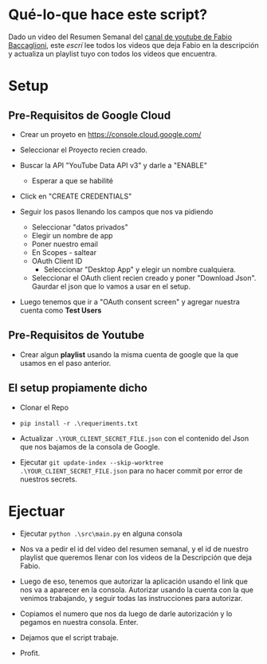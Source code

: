 # Qué-lo-que hace este script?

Dado un video del Resumen Semanal del [canal de youtube de Fabio Baccaglioni](https://www.youtube.com/c/FabioBaccaglioni), este *escrí* lee todos los videos que deja Fabio en la descripción y actualiza un playlist tuyo con todos los videos que encuentra.

# Setup

## Pre-Requisitos de Google Cloud

- Crear un proyeto en https://console.cloud.google.com/

- Seleccionar el Proyecto recien creado.

- Buscar la API "YouTube Data API v3" y darle a "ENABLE"
    - Esperar a que se habilité

- Click en "CREATE CREDENTIALS"

- Seguir los pasos llenando los campos que nos va pidiendo
    - Seleccionar "datos privados"
    - Elegir un nombre de app        
    - Poner nuestro email
    - En Scopes - saltear
    - OAuth Client ID
        - Seleccionar "Desktop App" y elegir un nombre cualquiera.
    - Seleccionar el OAuth client recien creado y poner "Download Json". Gaurdar el json que lo vamos a usar en el setup.    
- Luego tenemos que ir a "OAuth consent screen" y agregar nuestra cuenta como **Test Users**

## Pre-Requisitos de Youtube

- Crear algun **playlist** usando la misma cuenta de google que la que usamos en el paso anterior.

## El setup propiamente dicho

- Clonar el Repo

- `pip install -r .\requeriments.txt`

- Actualizar `.\YOUR_CLIENT_SECRET_FILE.json` con el contenido del Json que nos bajamos de la consola de Google.
    
- Ejecutar `git update-index --skip-worktree .\YOUR_CLIENT_SECRET_FILE.json` para no hacer commit por error de nuestros secrets.

# Ejectuar

- Ejecutar `python .\src\main.py` en alguna consola

- Nos va a pedir el id del video del resumen semanal, y el id de nuestro playlist que queremos llenar con los videos de la Descripción que deja Fabio.

- Luego de eso, tenemos que autorizar la aplicación usando el link que nos va a aparecer en la consola. Autorizar usando la cuenta con la que venimos trabajando, y seguir todas las instrucciones para autorizar.

- Copiamos el numero que nos da luego de darle autorización y lo pegamos en nuestra consola. Enter.

- Dejamos que el script trabaje.

- Profit.